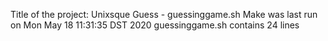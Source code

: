 Title of the project: Unixsque Guess - guessinggame.sh
Make was last run on Mon May 18 11:31:35 DST 2020
guessinggame.sh contains 24 lines
